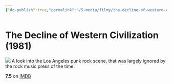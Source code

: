 ```yaml
---
{"dg-publish":true,"permalink":"/5-media/filmy/the-decline-of-western-civilization/","contentClasses":"movie","tags":["to-watch","фильм","#Documentary","#History","#Music"],"created":"2024-01-20T05:39:04.971+07:00","updated":"2024-01-20T05:55:02.291+07:00"}
---
```


# The Decline of Western Civilization (1981)
![](https://m.media-amazon.com/images/M/MV5BMTkzOTg3MzUxMl5BMl5BanBnXkFtZTcwMDg1OTM2MQ@@._V1_SX300.jpg)
A look into the Los Angeles punk rock scene, that was largely ignored by the rock music press of the time.

**7.5** on [IMDB](https://www.imdb.com/title/tt0082252)
